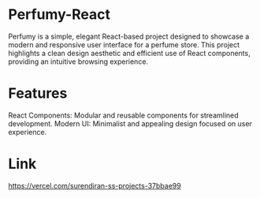 # Perfumy-React

Perfumy is a simple, elegant React-based project designed to showcase a modern and responsive user interface for a perfume store. This project highlights a clean design aesthetic and efficient use of React components, providing an intuitive browsing experience.

# Features

React Components: Modular and reusable components for streamlined development.
Modern UI: Minimalist and appealing design focused on user experience.

# Link
https://vercel.com/surendiran-ss-projects-37bbae99
